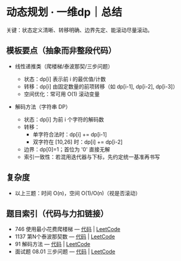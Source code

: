 # 动态规划 · 一维dp｜总结

关键：状态定义清晰、转移明确、边界先定、能滚动尽量滚动。

## 模板要点（抽象而非整段代码）

- 线性递推类（爬楼梯/泰波那契/三步问题）
  - 状态：dp[i] 表示前 i 的最优值/计数
  - 转移：dp[i] 由固定数量的前项转移（如 dp[i-1], dp[i-2], dp[i-3]）
  - 空间优化：常可用 O(1) 滚动变量

- 解码方法（字符串 DP）
  - 状态：dp[i] 为前 i 个字符的解码数
  - 转移：
    - 单字符合法时：dp[i] += dp[i-1]
    - 双字符在 [10,26] 时：dp[i] += dp[i-2]
  - 边界：dp[0]=1；首位为 '0' 直接无解
  - 索引一致性：若混用迭代器与下标，先约定统一基准再书写

## 复杂度
- 以上三题：时间 O(n)，空间 O(1)/O(n)（视是否滚动）

## 题目索引（代码与力扣链接）
- 746 使用最小花费爬楼梯 — [代码](../../../code/动态规划/一维dp/746%20使用最小花费爬楼梯.cpp) | [LeetCode](https://leetcode.cn/problemset/all/?search=746)
- 1137 第N个泰波那契数 — [代码](../../../code/动态规划/一维dp/1137%20第N个泰波那契数.cpp) | [LeetCode](https://leetcode.cn/problemset/all/?search=1137)
- 91 解码方法 — [代码](../../../code/动态规划/一维dp/91%20解码方法.cpp) | [LeetCode](https://leetcode.cn/problemset/all/?search=91)
- 面试题 08.01 三步问题 — [代码](../../../code/动态规划/一维dp/面试题08.01%20三步问题.cpp) | [LeetCode](https://leetcode.cn/problemset/all/?search=%E4%B8%89%E6%AD%A5%E9%97%AE%E9%A2%98)

